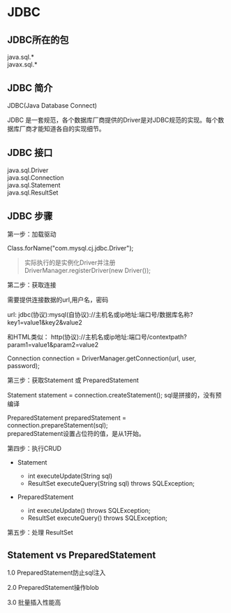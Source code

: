 # JDBC
## JDBC所在的包
java.sql.*   
javax.sql.*

## JDBC 简介
JDBC(Java Database Connect)

JDBC 是一套规范，各个数据库厂商提供的Driver是对JDBC规范的实现。每个数据库厂商才能知道各自的实现细节。

## JDBC 接口
java.sql.Driver   
java.sql.Connection  
java.sql.Statement   
java.sql.ResultSet


## JDBC 步骤
第一步：加载驱动

Class.forName("com.mysql.cj.jdbc.Driver");   
>实际执行的是实例化Driver并注册  
DriverManager.registerDriver(new Driver());

第二步：获取连接
 
需要提供连接数据的url,用户名，密码 

url:  jdbc(协议):mysql(自协议)://主机名或ip地址:端口号/数据库名称?key1=value1&key2&value2
    
和HTML类似：        http(协议)://主机名或ip地址:端口号/contextpath?param1=value1&param2=value2

Connection connection = DriverManager.getConnection(url, user, password);

第三步：获取Statement 或 PreparedStatement

Statement statement = connection.createStatement();
sql是拼接的，没有预编译

PreparedStatement preparedStatement = connection.prepareStatement(sql);   
preparedStatement设置占位符的值，是从1开始。
 
 
第四步：执行CRUD
- Statement   
   - int executeUpdate(String sql)
   - ResultSet executeQuery(String sql) throws SQLException;
   
 - PreparedStatement
    - int executeUpdate() throws SQLException;
    - ResultSet executeQuery() throws SQLException;

第五步：处理 ResultSet


## Statement vs PreparedStatement
1.0 PreparedStatement防止sql注入

2.0 PreparedStatement操作blob

3.0 批量插入性能高

